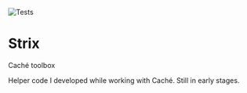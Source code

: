 ![Tests](https://github.com/gertjanklein/strix-py-ns/actions/workflows/run-tests.yml/badge.svg)

# Strix

Caché toolbox

Helper code I developed while working with Caché. Still in early stages.
